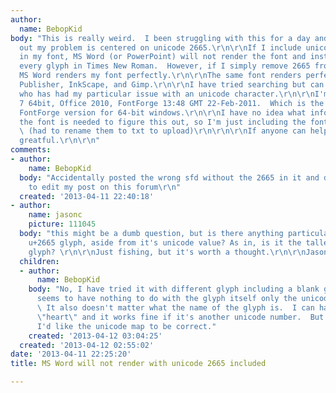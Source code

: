 ```yaml
---
author:
  name: BebopKid
body: "This is really weird.  I been struggling with this for a day and finally figured
  out my problem is centered on unicode 2665.\r\n\r\nIf I include unicode 2665 (heart)
  in my font, MS Word (or PowerPoint) will not render the font and insteads renders
  every glyph in Times New Roman.  However, if I simply remove 2665 from the font
  MS Word renders my font perfectly.\r\n\r\nThe same font renders perfectly in MS
  Publisher, InkScape, and Gimp.\r\n\r\nI have tried searching but can't find anyone
  who has had my particular issue with an unicode character.\r\n\r\nI'm running Windows
  7 64bit, Office 2010, FontForge 13:48 GMT 22-Feb-2011.  Which is the latest stable
  FontForge version for 64-bit windows.\r\n\r\nI have no idea what information from
  the font is needed to figure this out, so I'm just including the font sfd and ttf.
  \ (had to rename them to txt to upload)\r\n\r\n\r\nIf anyone can help, I'd be very
  greatful.\r\n\r\n"
comments:
- author:
    name: BebopKid
  body: "Accidentally posted the wrong sfd without the 2665 in it and don't know how
    to edit my post on this forum\r\n"
  created: '2013-04-11 22:40:18'
- author:
    name: jasonc
    picture: 111045
  body: "this might be a dumb question, but is there anything particular about the
    u+2665 glyph, aside from it's unicode value? As in, is it the tallest or widest
    glyph? \r\n\r\nJust fishing, but it's worth a thought.\r\n\r\nJason C"
  children:
  - author:
      name: BebopKid
    body: "No, I have tried it with different glyph including a blank glyph.\r\n\r\nIt
      seems to have nothing to do with the glyph itself only the unicode value 2665.
      \ It also doesn't matter what the name of the glyph is.  I can have it named
      \"heart\" and it works fine if it's another unicode number.  But of course,
      I'd like the unicode map to be correct."
    created: '2013-04-12 03:04:25'
  created: '2013-04-12 02:55:02'
date: '2013-04-11 22:25:20'
title: MS Word will not render with unicode 2665 included

---
```

